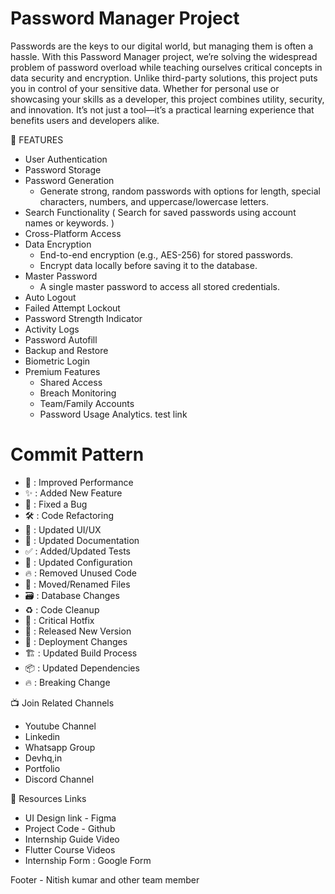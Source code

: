 # Password Manager Project 

Passwords are the keys to our digital world, but managing them is often a hassle. With this Password Manager project, we’re solving the widespread problem of password overload while teaching ourselves critical concepts in data security and encryption. Unlike third-party solutions, this project puts you in control of your sensitive data. Whether for personal use or showcasing your skills as a developer, this project combines utility, security, and innovation. It’s not just a tool—it’s a practical learning experience that benefits users and developers alike. 

🔗 FEATURES

*  User Authentication 
*  Password Storage 
*  Password Generation
    *  Generate strong, random passwords with options for length, special characters, numbers, and uppercase/lowercase letters.
*  Search Functionality ( Search for saved passwords using account names or keywords. )
*  Cross-Platform Access 
*  Data Encryption 
    * End-to-end encryption (e.g., AES-256) for stored passwords.
    * Encrypt data locally before saving it to the database.
*  Master Password 
    *  A single master password to access all stored credentials. 
*  Auto Logout 
*  Failed Attempt Lockout 
*  Password Strength Indicator 
*  Activity Logs 
*  Password Autofill 
*  Backup and Restore 
*  Biometric Login 
* Premium Features 
    * Shared Access
    * Breach Monitoring
    * Team/Family Accounts
    * Password Usage Analytics.
test link
# Commit Pattern 
* 🚀 : Improved Performance
* ✨ : Added New Feature
* 🐛 : Fixed a Bug
* 🛠️ : Code Refactoring
* 🎨 : Updated UI/UX
* 📝 : Updated Documentation
* ✅ : Added/Updated Tests
* 🔧 : Updated Configuration
* 🔥 : Removed Unused Code
* 🚚 : Moved/Renamed Files
* 🗃️ : Database Changes
* ♻️ : Code Cleanup
* 🛑 : Critical Hotfix
* 🔖 : Released New Version
* 🚀 : Deployment Changes
* 🏗️ : Updated Build Process
* 📦 : Updated Dependencies
* 🔥 : Breaking Change

📺 Join Related Channels

* Youtube Channel
* Linkedin
* Whatsapp Group
* Devhq,in
* Portfolio
* Discord Channel

🔗 Resources Links

* UI Design link - Figma 
* Project Code  - Github 
* Internship Guide Video 
* Flutter Course Videos
* Internship Form : Google Form


Footer - Nitish kumar and other team member
